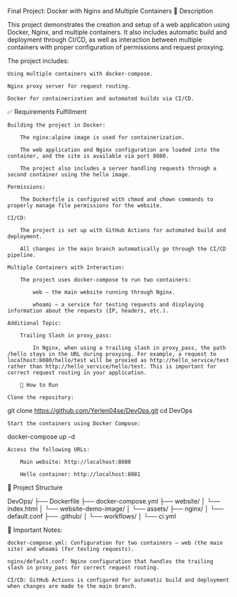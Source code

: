 Final Project: Docker with Nginx and Multiple Containers
📌 Description

This project demonstrates the creation and setup of a web application using Docker, Nginx, and multiple containers. It also includes automatic build and deployment through CI/CD, as well as interaction between multiple containers with proper configuration of permissions and request proxying.

The project includes:

    Using multiple containers with docker-compose.

    Nginx proxy server for request routing.

    Docker for containerization and automated builds via CI/CD.

✅ Requirements Fulfillment

    Building the project in Docker:

        The nginx:alpine image is used for containerization.

        The web application and Nginx configuration are loaded into the container, and the site is available via port 8080.

        The project also includes a server handling requests through a second container using the hello image.

    Permissions:

        The Dockerfile is configured with chmod and chown commands to properly manage file permissions for the website.

    CI/CD:

        The project is set up with GitHub Actions for automated build and deployment.

        All changes in the main branch automatically go through the CI/CD pipeline.

    Multiple Containers with Interaction:

        The project uses docker-compose to run two containers:

            web — the main website running through Nginx.

            whoami — a service for testing requests and displaying information about the requests (IP, headers, etc.).

    Additional Topic:

        Trailing Slash in proxy_pass:

            In Nginx, when using a trailing slash in proxy_pass, the path /hello stays in the URL during proxying. For example, a request to localhost:8080/hello/test will be proxied as http://hello_service/test rather than http://hello_service/hello/test. This is important for correct request routing in your application.

        🚀 How to Run

    Clone the repository:

git clone https://github.com/Yerlen04se/DevOps.git
cd DevOps

    Start the containers using Docker Compose:

docker-compose up -d

    Access the following URLs:

        Main website: http://localhost:8080

        Hello container: http://localhost:8081

📁 Project Structure

DevOps/
├── Dockerfile
├── docker-compose.yml
├── website/
│   └── index.html
│   └── website-demo-image/
│   └── assets/
├── nginx/
│   └── default.conf
├── .github/
│   └── workflows/
│       └── ci.yml

📌 Important Notes:

    docker-compose.yml: Configuration for two containers — web (the main site) and whoami (for testing requests).

    nginx/default.conf: Nginx configuration that handles the trailing slash in proxy_pass for correct request routing.

    CI/CD: GitHub Actions is configured for automatic build and deployment when changes are made to the main branch.
